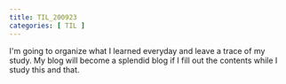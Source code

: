 ```yaml
---
title: TIL_200923
categories: [ TIL ]
---
```

I'm going to organize what I learned everyday and leave a trace of my study. My blog will become a splendid blog if I fill out the contents while I study this and that.